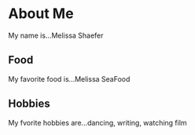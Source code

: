 # About Me
My name is...Melissa Shaefer
## Food 
My favorite food is...Melissa SeaFood
## Hobbies
My fvorite hobbies are...dancing, writing, watching film